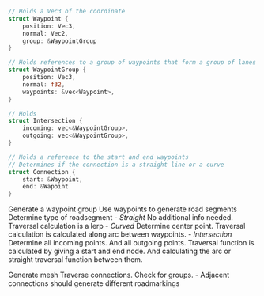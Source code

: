 ``` rust
// Holds a Vec3 of the coordinate
struct Waypoint {
	position: Vec3,
	normal: Vec2,
	group: &WaypointGroup
}

// Holds references to a group of waypoints that form a group of lanes
struct WaypointGroup {
	position: Vec3,
	normal: f32,
	waypoints: &vec<Waypoint>,
}

// Holds
struct Intersection {
	incoming: vec<&WaypointGroup>,
	outgoing: vec<&WaypointGroup>,
}

// Holds a reference to the start and end waypoints
// Determines if the connection is a straight line or a curve
struct Connection {
	start: &Waypoint,
	end: &Wapoint
}
```


Generate a waypoint group
Use waypoints to generate road segments
Determine type of roadsegment
	- *Straight*
		No additional info needed. Traversal calculation is a lerp
	- *Curved*
		Determine center point. Traversal calculation is calculated along arc between waypoints.
	- *Intersection*
		Determine all incoming points. And all outgoing points. Traversal function is calculated
		by giving a start and end node. And calculating the arc or straight traversal function 
		between them.

Generate mesh
	Traverse connections. Check for groups.
	- Adjacent connections should generate different roadmarkings